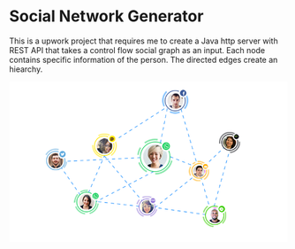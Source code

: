# Social Network Generator
This is a upwork project that requires me to create a Java http server with REST API that takes a control flow social graph as an input. 
Each node contains specific information of the person. The directed edges create an hiearchy.


![img](https://github.com/chiakangZacHung/Social-Network-Generator/blob/main/socialNetwork.png)
 



